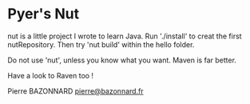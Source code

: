 Pyer's Nut
==========

nut is a little project I wrote to learn Java.
Run './install' to creat the first nutRepository.
Then try 'nut build' within the hello folder.

Do not use 'nut', unless you know what you want.
Maven is far better.

Have a look to Raven too !

Pierre BAZONNARD
pierre@bazonnard.fr

